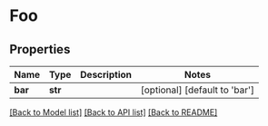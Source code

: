 # Foo


## Properties
Name | Type | Description | Notes
------------ | ------------- | ------------- | -------------
**bar** | **str** |  | [optional] [default to 'bar']

[[Back to Model list]](../README.md#documentation-for-models) [[Back to API list]](../README.md#documentation-for-api-endpoints) [[Back to README]](../README.md)


